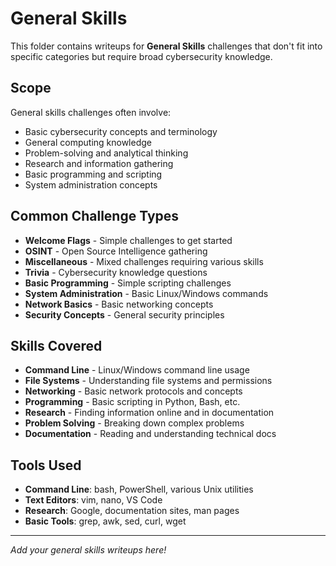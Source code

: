 # General Skills

This folder contains writeups for **General Skills** challenges that don't fit into specific categories but require broad cybersecurity knowledge.

## Scope

General skills challenges often involve:
- Basic cybersecurity concepts and terminology
- General computing knowledge
- Problem-solving and analytical thinking
- Research and information gathering
- Basic programming and scripting
- System administration concepts

## Common Challenge Types

- **Welcome Flags** - Simple challenges to get started
- **OSINT** - Open Source Intelligence gathering
- **Miscellaneous** - Mixed challenges requiring various skills
- **Trivia** - Cybersecurity knowledge questions
- **Basic Programming** - Simple scripting challenges
- **System Administration** - Basic Linux/Windows commands
- **Network Basics** - Basic networking concepts
- **Security Concepts** - General security principles

## Skills Covered

- **Command Line** - Linux/Windows command line usage
- **File Systems** - Understanding file systems and permissions
- **Networking** - Basic network protocols and concepts
- **Programming** - Basic scripting in Python, Bash, etc.
- **Research** - Finding information online and in documentation
- **Problem Solving** - Breaking down complex problems
- **Documentation** - Reading and understanding technical docs

## Tools Used

- **Command Line**: bash, PowerShell, various Unix utilities
- **Text Editors**: vim, nano, VS Code
- **Research**: Google, documentation sites, man pages
- **Basic Tools**: grep, awk, sed, curl, wget

---

*Add your general skills writeups here!*
